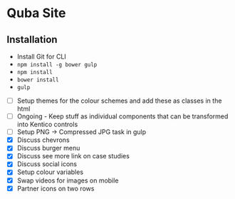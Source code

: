 # Quba Site

## Installation

- Install Git for CLI
- `npm install -g bower gulp`
- `npm install`
- `bower install`
- `gulp`

- [ ] Setup themes for the colour schemes and add these as classes in the html
- [ ] Ongoing - Keep stuff as individual components that can be transformed into Kentico controls
- [ ] Setup PNG -> Compressed JPG task in gulp
- [x] Discuss chevrons
- [x] Discuss burger menu
- [x] Discuss see more link on case studies
- [x] Discuss social icons
- [x] Setup colour variables
- [x] Swap videos for images on mobile
- [x] Partner icons on two rows
